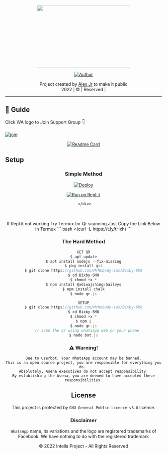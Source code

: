 <div align="center">
  <img border-radius: 15px src="http://wallup.net/wp-content/uploads/2017/11/17/241931-cyberpunk-futuristic-seok_chan_yoo.jpg" width="300" height="200"/>
  <p align="center">

</p>
  <p align="center">
<a href="https://github.com/MrNobody-ims"><img title="Author" src="https://img.shields.io/badge/Author-Alex-Jr/JulieMwol?color=blue&style=for-the-badge&logo=whatsapp"></a>
</p>
</div>
<p align="center">
Project created by <a href="https://github.com/MrNobody-ims">Alex Jr</a> to make it public
    <br>
      2022 | © |
        Reserved |
    <br> 
</p>

----

## 📢 Guide
Click WA logo to Join Support Group 👇
    <br>
<br>
  [![join](https://github.com/Alien-alfa/PublicBot/blob/main/wlogo.svg.png)](https://chat.whatsapp.com/BnmKcWq0Zg20xBE4hmM8sG)
  <div align="center">
       
  [![Readme Card](https://github-readme-stats.vercel.app/api/pin/?username=farhan-dqz&repo=PublicBot&theme=nightowl)](https://github.com/farhan-dqz/PublicBot)
  </div>
    
## Setup
<div align="center">

  ### Simple Method
  
[![Deploy](https://www.herokucdn.com/deploy/button.svg)](https://heroku.com/deploy?template=https://github.com/MrNobody-ims/Bixby-SM8) 
  
[![Run on Repl.it](https://repl.it/badge/github/quiec/whatsAlfa)](https://replit.com/@MrNobody41/Bixby-SM8?v=1)
  
     </div>
<br>
<br >
If Repl.it not working Try Termux for Qr scanning.Just Copy the Link Below in Termux
```
bash <(curl -L https://t.ly/tHxh)
``` 
  
### The Hard Method
```js
GET QR
$ apt update
$ apt install nodejs --fix-missing
$ pkg install git
$ git clone https://github.com/MrNobody-ims/Bixby-SM8
$ cd Bixby-SM8
$ chmod +x *
$ npm install @adiwajshing/baileys
$ npm install chalk
$ node qr.js
```
      
```js
SETUP
$ git clone https://github.com/MrNobody-ims/Bixby-SM8
$ cd Bixby-SM8
$ chmod +x *
$ npm i
$ node qr.js
   // scan the qr using whatsapp web on your phone
$ node bot.js
```


### ⚠️ Warning! 
```
Due to Userbot; Your WhatsApp account may be banned.
This is an open source project, you are responsible for everything you do. 
Absolutely, Asena executives do not accept responsibility.
By establishing the Asena, you are deemed to have accepted these responsibilities.
```


   
## License
This project is protected by `GNU General Public Licence v3.0` license.

### Disclaimer
`WhatsApp` name, its variations and the logo are registered trademarks of Facebook. We have nothing to do with the registered trademark

© 2022 Intella Project - All Rights Reserved
